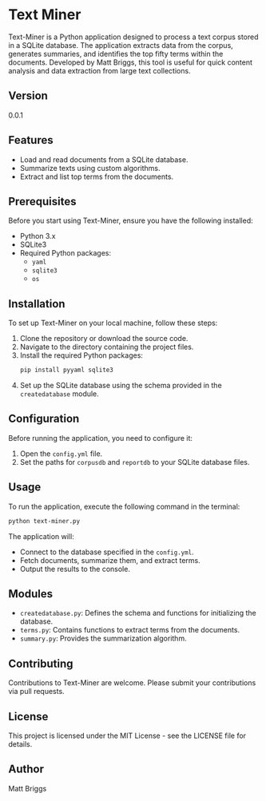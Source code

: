 # Text Miner

Text-Miner is a Python application designed to process a text corpus stored in a SQLite database. The application extracts data from the corpus, generates summaries, and identifies the top fifty terms within the documents. Developed by Matt Briggs, this tool is useful for quick content analysis and data extraction from large text collections.

## Version
0.0.1

## Features
- Load and read documents from a SQLite database.
- Summarize texts using custom algorithms.
- Extract and list top terms from the documents.

## Prerequisites
Before you start using Text-Miner, ensure you have the following installed:
- Python 3.x
- SQLite3
- Required Python packages:
  - `yaml`
  - `sqlite3`
  - `os`

## Installation

To set up Text-Miner on your local machine, follow these steps:
1. Clone the repository or download the source code.
2. Navigate to the directory containing the project files.
3. Install the required Python packages:
   ```bash
   pip install pyyaml sqlite3
   ```
4. Set up the SQLite database using the schema provided in the `createdatabase` module.

## Configuration
Before running the application, you need to configure it:
1. Open the `config.yml` file.
2. Set the paths for `corpusdb` and `reportdb` to your SQLite database files.

## Usage

To run the application, execute the following command in the terminal:
```bash
python text-miner.py
```

The application will:
- Connect to the database specified in the `config.yml`.
- Fetch documents, summarize them, and extract terms.
- Output the results to the console.

## Modules

- `createdatabase.py`: Defines the schema and functions for initializing the database.
- `terms.py`: Contains functions to extract terms from the documents.
- `summary.py`: Provides the summarization algorithm.

## Contributing
Contributions to Text-Miner are welcome. Please submit your contributions via pull requests.

## License
This project is licensed under the MIT License - see the LICENSE file for details.

## Author
Matt Briggs